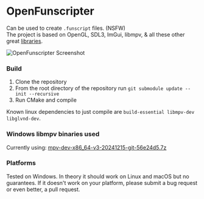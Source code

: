 # OpenFunscripter
Can be used to create `.funscript` files. (NSFW)  
The project is based on OpenGL, SDL3, ImGui, libmpv, & all these other great [libraries](https://github.com/OpenFunscripter/OpenFunscripter/tree/master/3rdParty).

![OpenFunscripter Screenshot](https://github.com/OpenFunscripter/OpenFunscripter/blob/1b4f096be8c2f6c75ceed7787a300a86a13fb167/OpenFunscripter.jpg)

### Build
1. Clone the repository 
2. From the root directory of the repository run `git submodule update --init --recursive`
3. Run CMake and compile

Known linux dependencies to just compile are `build-essential libmpv-dev libglvnd-dev`.  

### Windows libmpv binaries used
Currently using: [mpv-dev-x86_64-v3-20241215-git-56e24d5.7z](https://sourceforge.net/projects/mpv-player-windows/files/libmpv/)

### Platforms
Tested on Windows. 
In theory it should work on Linux and macOS but no guarantees.
If it doesn't work on your platform, please submit a bug request or even better, a pull request. 
